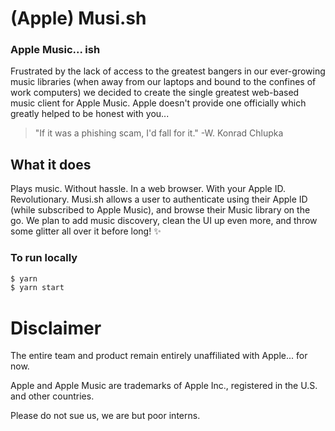 # (Apple) Musi.sh

### Apple Music... ish
Frustrated by the lack of access to the greatest bangers in our ever-growing music libraries (when away from our laptops and bound to the confines of work computers) we decided to create the single greatest web-based music client for Apple Music. Apple doesn't provide one officially which greatly helped to be honest with you...

> "If it was a phishing scam, I'd fall for it."
> -W. Konrad Chlupka

## What it does
Plays music. Without hassle. In a web browser. With your Apple ID. Revolutionary.
Musi.sh allows a user to authenticate using their Apple ID (while subscribed to Apple Music), and browse their Music library on the go. We plan to add music discovery, clean the UI up even more, and throw some glitter all over it before long! ✨

### To run locally
```bash
$ yarn
$ yarn start
```

# Disclaimer
The entire team and product remain entirely unaffiliated with Apple... for now.

Apple and Apple Music are trademarks of Apple Inc., registered in the U.S. and other countries.

Please do not sue us, we are but poor interns.
